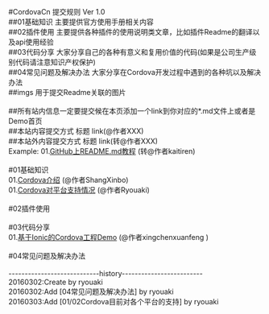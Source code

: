 #CordovaCn 提交规则 Ver 1.0<br>
##01基础知识 主要提供官方使用手册相关内容<br>
##02插件使用 主要提供各种插件的使用说明类文章，比如插件Readme的翻译以及api使用经验<br>
##03代码分享 大家分享自己的各种有意义和复用价值的代码(如果是公司生产级别代码请注意知识产权保护)<br>
##04常见问题及解决办法 大家分享在Cordova开发过程中遇到的各种坑以及解决办法<br>
##imgs     用于提交Readme关联的图片<br>
<br>
##所有站内信息一定要提交候在本页添加一个link到你对应的*.md文件上或者是Demo首页<br>
##本站内容提交方式    标题 link(@作者XXX)<br>
##本站外内容提交方式  标题 link(转@作者XXX)<br>
Example: 01.[GitHub上README.md教程](http://blog.csdn.net/kaitiren/article/details/38513715) (转@作者kaitiren)<br>
<br>
#01基础知识<br>
01.[Cordova介绍](https://github.com/CordovaCn/CordovaCn/blob/master/01%E5%9F%BA%E7%A1%80%E7%9F%A5%E8%AF%86(Basic%20Knowledge)/01.What-is-Cordova.md) (@作者ShangXinbo)<br>
01.[Cordova对平台支持情况](https://github.com/CordovaCn/CordovaCn/blob/master/01%E5%9F%BA%E7%A1%80%E7%9F%A5%E8%AF%86(Basic%20Knowledge)/02.Platform-supports.md) (@作者Ryouaki)<br>
<br>
#02插件使用<br>
<br>
#03代码分享<br>
01.[基于Ionic的Cordova工程Demo](https://github.com/CordovaCn/CordovaCn/tree/master/03%E4%BB%A3%E7%A0%81%E5%88%86%E4%BA%AB(Share%20Demo)/Empty-Ionic-Demo) (@作者xingchenxuanfeng )<br>
<br>
#04常见问题及解决办法<br>
<br>
----------------------------history-------------------------<br>
20160302:Create by ryouaki<br>
20160302:Add [04常见问题及解决办法] by ryouaki<br>
20160303:Add [01/02Cordova目前对各个平台的支持] by ryouaki<br>
